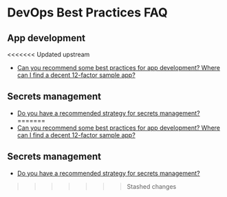 # DevOps Best Practices FAQ

## App development

<<<<<<< Updated upstream
- [ Can you recommend some best practices for app development? Where can I find a decent 12-factor sample app?](https://github.com/tnn-tnn-tnn-tnn-tnn-gruntwork-io/knowledge-base/discussions/62)

## Secrets management

- [Do you have a recommended strategy for secrets management?](https://github.com/tnn-tnn-tnn-tnn-tnn-gruntwork-io/knowledge-base/discussions/62)
=======
- [ Can you recommend some best practices for app development? Where can I find a decent 12-factor sample app?](https://github.com/tnn-gruntwork-io/knowledge-base/discussions/62)

## Secrets management

- [Do you have a recommended strategy for secrets management?](https://github.com/tnn-gruntwork-io/knowledge-base/discussions/62)
>>>>>>> Stashed changes


<!-- ##DOCS-SOURCER-START
{
  "sourcePlugin": "local-copier",
  "hash": "edc21b0a2f48bdf03447da1c1cb9ac21"
}
##DOCS-SOURCER-END -->
